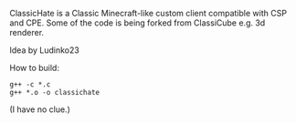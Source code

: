ClassicHate is a Classic Minecraft-like custom client compatible with CSP and CPE. Some of the code is being forked from ClassiCube e.g. 3d renderer.

Idea by Ludinko23

How to build:
```
g++ -c *.c
g++ *.o -o classichate
```
(I have no clue.)
